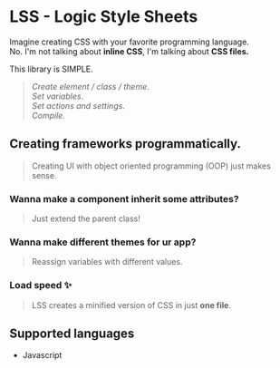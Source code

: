 # LSS - Logic Style Sheets

Imagine creating CSS with your favorite programming language. <br>
No. I'm not talking about **inline CSS**, I'm talking about **CSS files.** <br>

This library is SIMPLE.<br>
> _Create element / class / theme_.<br>
> _Set variables_. <br>
> _Set actions and settings_. <br>
> _Compile._

## Creating frameworks programmatically.
> Creating UI with object oriented programming (OOP) just makes sense.<br>

### Wanna make a component inherit some attributes? 
> Just extend the parent class!</span>

### Wanna make different themes for ur app? 
> Reassign variables with different values.

### Load speed ✨
> LSS creates a minified version of CSS in just **one file**.<br>

## Supported languages 
 - Javascript 
